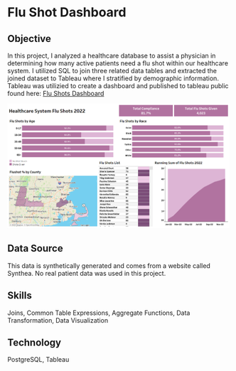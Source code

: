 # Flu Shot Dashboard
## Objective
In this project, I analyzed a healthcare database to assist a physician in determining how many active patients need a flu shot within our healthcare system. I utilized SQL to join three related data tables and extracted the joined dataset to Tableau where I stratified by demographic information. Tableau was utilizied to create a dashboard and published to tableau public found here: [Flu Shots Dashboard](https://public.tableau.com/views/ImmunizationDashboard_17032863888990/HealthcareSystemFluShots2022?:language=en-US&:display_count=n&:origin=viz_share_link)

[<img src="https://github.com/Sunny-Lai/FluShotDashboard/blob/main/FluShot.png" width="500">](https://public.tableau.com/views/ImmunizationDashboard_17032863888990/HealthcareSystemFluShots2022?:language=en-US&publish=yes&:display_count=n&:origin=viz_share_link)

## Data Source
This data is synthetically generated and comes from a website called Synthea. No real patient data was used in this project.

## Skills
Joins, Common Table Expressions, Aggregate Functions, Data Transformation, Data Visualization

## Technology
PostgreSQL, Tableau
